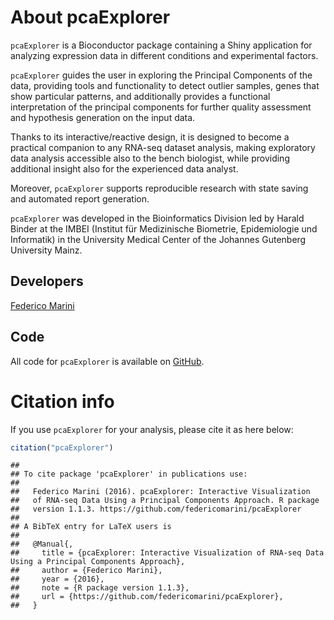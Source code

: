 # About pcaExplorer

`pcaExplorer` is a Bioconductor package containing a Shiny application for
analyzing expression data in different conditions and experimental factors. 

`pcaExplorer` guides the user in exploring the Principal Components of the data, 
providing tools and functionality to detect outlier samples, genes that show 
particular patterns, and additionally provides a functional interpretation of 
the principal components for further quality assessment and hypothesis generation
on the input data. 

Thanks to its interactive/reactive design, it is designed to become a practical
companion to any RNA-seq dataset analysis, making exploratory data analysis 
accessible also to the bench biologist, while providing additional insight also
for the experienced data analyst.

Moreover, `pcaExplorer` supports reproducible research with state saving and automated 
report generation. 

`pcaExplorer` was developed in the Bioinformatics Division led by Harald Binder 
at the IMBEI (Institut für Medizinische Biometrie, Epidemiologie und Informatik) 
in the University Medical Center of the Johannes Gutenberg University Mainz.




## Developers

<a href="mailto:marinif@uni-mainz.de" class="btn btn-primary">Federico Marini</a>

## Code

All code for `pcaExplorer` is available on 
<a href="https://github.com/federicomarini/pcaExplorer" target="_blank">GitHub</a>.


# Citation info

If you use `pcaExplorer` for your analysis, please cite it as here below:


```r
citation("pcaExplorer")
```

```
## 
## To cite package 'pcaExplorer' in publications use:
## 
##   Federico Marini (2016). pcaExplorer: Interactive Visualization
##   of RNA-seq Data Using a Principal Components Approach. R package
##   version 1.1.3. https://github.com/federicomarini/pcaExplorer
## 
## A BibTeX entry for LaTeX users is
## 
##   @Manual{,
##     title = {pcaExplorer: Interactive Visualization of RNA-seq Data Using a Principal Components Approach},
##     author = {Federico Marini},
##     year = {2016},
##     note = {R package version 1.1.3},
##     url = {https://github.com/federicomarini/pcaExplorer},
##   }
```



